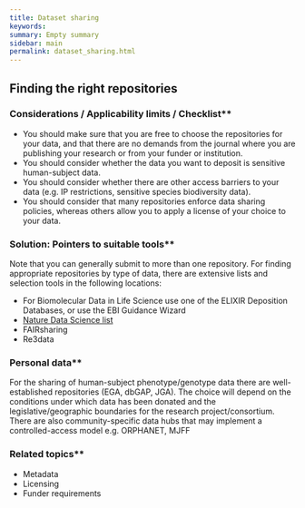 ```yaml
---
title: Dataset sharing
keywords:
summary: Empty summary
sidebar: main
permalink: dataset_sharing.html
---
```


## Finding the right repositories

### Considerations / Applicability limits / Checklist**

* You should make sure that you are free to choose the repositories for your data, and that there are no demands from the journal where you are publishing your research or from your funder or institution.
* You should consider whether the data you want to deposit is sensitive human-subject data.
* You should consider whether there are other access barriers to your data (e.g. IP restrictions, sensitive species biodiversity data).
* You should consider that many repositories enforce data sharing policies, whereas others allow you to apply a license of your choice to your data.

### Solution: Pointers to suitable tools**

Note that you can generally submit to more than one repository. For finding appropriate repositories by type of data, there are extensive lists and selection tools in the following locations:

* For Biomolecular Data in Life Science use one of the ELIXIR Deposition Databases, or use the EBI Guidance Wizard 
* [Nature Data Science list](https://www.nature.com/sdata/policies/repositories) 
* FAIRsharing
* Re3data

### Personal data**

For the sharing of human-subject phenotype/genotype data there are well-established repositories (EGA, dbGAP, JGA). The choice will depend on the conditions under which data has been donated and the legislative/geographic boundaries for the research project/consortium. There are also community-specific data hubs that may implement a controlled-access model e.g. ORPHANET, MJFF

### Related topics**

* Metadata
* Licensing
* Funder requirements
